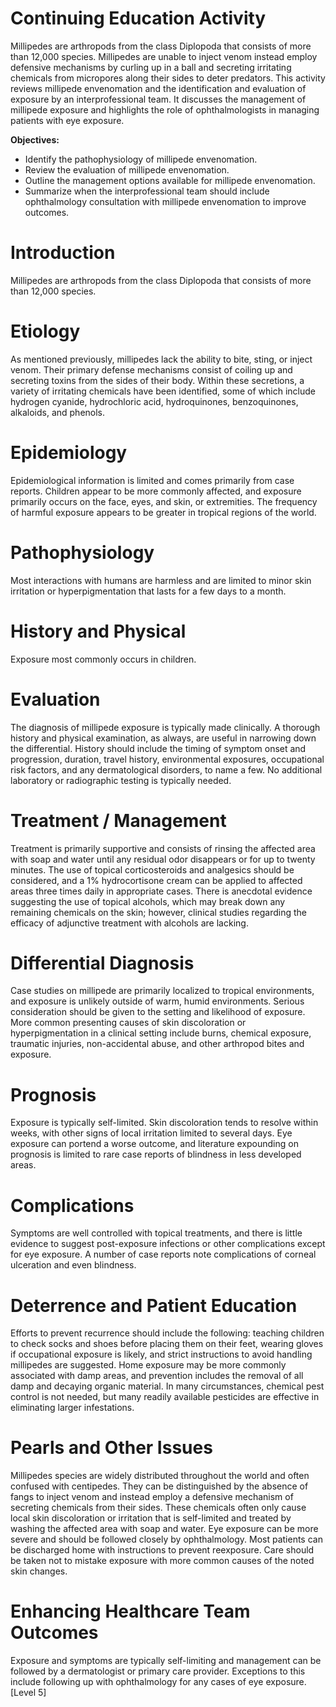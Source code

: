 # Continuing Education Activity

Millipedes are arthropods from the class Diplopoda that consists of more than 12,000 species. Millipedes are unable to inject venom instead employ defensive mechanisms by curling up in a ball and secreting irritating chemicals from micropores along their sides to deter predators. This activity reviews millipede envenomation and the identification and evaluation of exposure by an interprofessional team. It discusses the management of millipede exposure and highlights the role of ophthalmologists in managing patients with eye exposure.

**Objectives:**
- Identify the pathophysiology of millipede envenomation.
- Review the evaluation of millipede envenomation.
- Outline the management options available for millipede envenomation.
- Summarize when the interprofessional team should include ophthalmology consultation with millipede envenomation to improve outcomes.

# Introduction

Millipedes are arthropods from the class Diplopoda that consists of more than 12,000 species.

# Etiology

As mentioned previously, millipedes lack the ability to bite, sting, or inject venom. Their primary defense mechanisms consist of coiling up and secreting toxins from the sides of their body. Within these secretions, a variety of irritating chemicals have been identified, some of which include hydrogen cyanide, hydrochloric acid, hydroquinones, benzoquinones, alkaloids, and phenols.

# Epidemiology

Epidemiological information is limited and comes primarily from case reports. Children appear to be more commonly affected, and exposure primarily occurs on the face, eyes, and skin, or extremities. The frequency of harmful exposure appears to be greater in tropical regions of the world.

# Pathophysiology

Most interactions with humans are harmless and are limited to minor skin irritation or hyperpigmentation that lasts for a few days to a month.

# History and Physical

Exposure most commonly occurs in children.

# Evaluation

The diagnosis of millipede exposure is typically made clinically. A thorough history and physical examination, as always, are useful in narrowing down the differential. History should include the timing of symptom onset and progression, duration, travel history, environmental exposures, occupational risk factors, and any dermatological disorders, to name a few. No additional laboratory or radiographic testing is typically needed.

# Treatment / Management

Treatment is primarily supportive and consists of rinsing the affected area with soap and water until any residual odor disappears or for up to twenty minutes. The use of topical corticosteroids and analgesics should be considered, and a 1% hydrocortisone cream can be applied to affected areas three times daily in appropriate cases. There is anecdotal evidence suggesting the use of topical alcohols, which may break down any remaining chemicals on the skin; however, clinical studies regarding the efficacy of adjunctive treatment with alcohols are lacking.

# Differential Diagnosis

Case studies on millipede are primarily localized to tropical environments, and exposure is unlikely outside of warm, humid environments. Serious consideration should be given to the setting and likelihood of exposure. More common presenting causes of skin discoloration or hyperpigmentation in a clinical setting include burns, chemical exposure, traumatic injuries, non-accidental abuse, and other arthropod bites and exposure.

# Prognosis

Exposure is typically self-limited. Skin discoloration tends to resolve within weeks, with other signs of local irritation limited to several days. Eye exposure can portend a worse outcome, and literature expounding on prognosis is limited to rare case reports of blindness in less developed areas.

# Complications

Symptoms are well controlled with topical treatments, and there is little evidence to suggest post-exposure infections or other complications except for eye exposure. A number of case reports note complications of corneal ulceration and even blindness.

# Deterrence and Patient Education

Efforts to prevent recurrence should include the following: teaching children to check socks and shoes before placing them on their feet, wearing gloves if occupational exposure is likely, and strict instructions to avoid handling millipedes are suggested. Home exposure may be more commonly associated with damp areas, and prevention includes the removal of all damp and decaying organic material. In many circumstances, chemical pest control is not needed, but many readily available pesticides are effective in eliminating larger infestations.

# Pearls and Other Issues

Millipedes species are widely distributed throughout the world and often confused with centipedes. They can be distinguished by the absence of fangs to inject venom and instead employ a defensive mechanism of secreting chemicals from their sides. These chemicals often only cause local skin discoloration or irritation that is self-limited and treated by washing the affected area with soap and water. Eye exposure can be more severe and should be followed closely by ophthalmology. Most patients can be discharged home with instructions to prevent reexposure. Care should be taken not to mistake exposure with more common causes of the noted skin changes.

# Enhancing Healthcare Team Outcomes

Exposure and symptoms are typically self-limiting and management can be followed by a dermatologist or primary care provider. Exceptions to this include following up with ophthalmology for any cases of eye exposure. [Level 5]